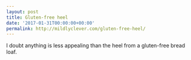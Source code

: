 ```yaml
---
layout: post
title: Gluten-free heel
date: '2017-01-31T00:00:00+00:00'
permalink: http://mildlyclever.com/gluten-free-heel/
---
```

I doubt anything is less appealing than the heel from a gluten-free bread loaf.
